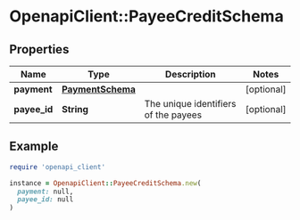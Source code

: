 # OpenapiClient::PayeeCreditSchema

## Properties

| Name | Type | Description | Notes |
| ---- | ---- | ----------- | ----- |
| **payment** | [**PaymentSchema**](PaymentSchema.md) |  | [optional] |
| **payee_id** | **String** | The unique identifiers of the payees | [optional] |

## Example

```ruby
require 'openapi_client'

instance = OpenapiClient::PayeeCreditSchema.new(
  payment: null,
  payee_id: null
)
```

